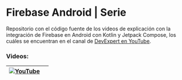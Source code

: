 # Firebase Android | Serie

Repositorio con el código fuente de los videos de explicación con la integración de Firebase en Android con Kotlin y Jetpack Compose, los cuáles se encuentran en el canal de [DevExpert en YouTube](https://www.youtube.com/@devexpert_io/videos).

### Videos:

| [![YouTube](https://img.youtube.com/vi/fKESOlJmKGY/0.jpg)](https://www.youtube.com/watch?v=fKESOlJmKGY "YouTube") |  |
| ------------- |:-------------:|

